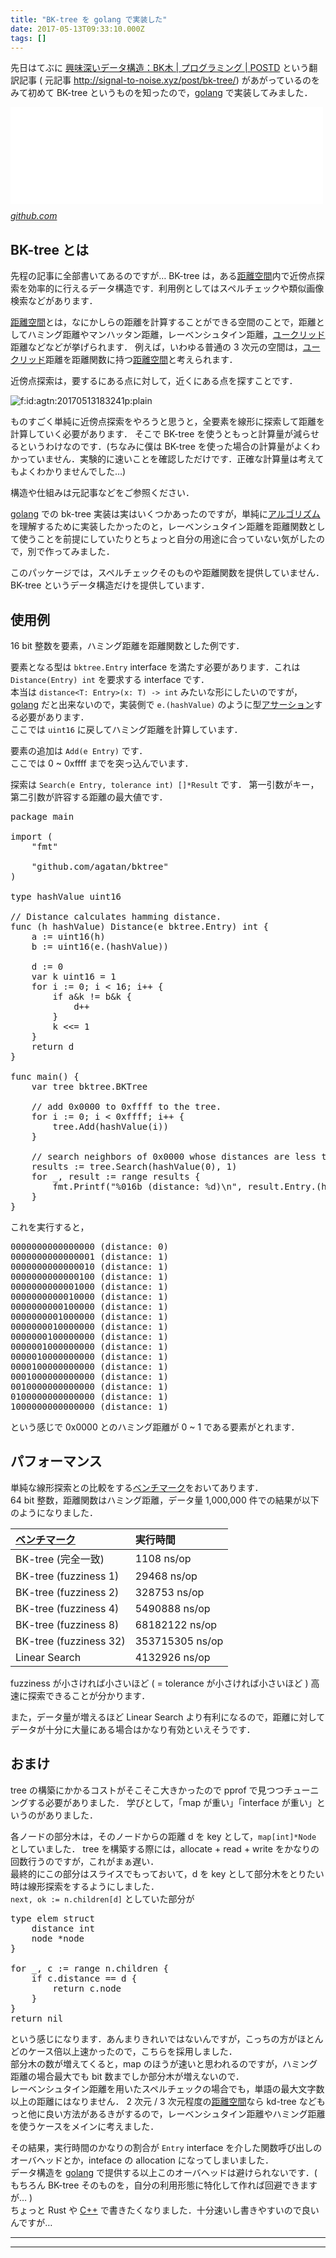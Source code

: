 ```yaml
---
title: "BK-tree を golang で実装した"
date: 2017-05-13T09:33:10.000Z
tags: []
---
```


<p>先日はてぶに  <a href="http://postd.cc/bk-tree/">&#x8208;&#x5473;&#x6DF1;&#x3044;&#x30C7;&#x30FC;&#x30BF;&#x69CB;&#x9020;&#xFF1A;BK&#x6728; | &#x30D7;&#x30ED;&#x30B0;&#x30E9;&#x30DF;&#x30F3;&#x30B0; | POSTD</a> という翻訳記事 ( 元記事 <a href="http://signal-to-noise.xyz/post/bk-tree/">http://signal-to-noise.xyz/post/bk-tree/</a>) があがっているのをみて初めて BK-tree というものを知ったので，<a class="keyword" href="http://d.hatena.ne.jp/keyword/golang">golang</a> で実装してみました．</p>

<p><iframe src="//hatenablog-parts.com/embed?url=https%3A%2F%2Fgithub.com%2Fagatan%2Fbktree" title="agatan/bktree" class="embed-card embed-webcard" scrolling="no" frameborder="0" style="display: block; width: 100%; height: 155px; max-width: 500px; margin: 10px 0px;"></iframe><cite class="hatena-citation"><a href="https://github.com/agatan/bktree">github.com</a></cite></p>

<h2>BK-tree とは</h2>

<p>先程の記事に全部書いてあるのですが&hellip;
BK-tree は，ある<a class="keyword" href="http://d.hatena.ne.jp/keyword/%B5%F7%CE%A5%B6%F5%B4%D6">距離空間</a>内で近傍点探索を効率的に行えるデータ構造です．利用例としてはスペルチェックや類似画像検索などがあります．</p>

<p><a class="keyword" href="http://d.hatena.ne.jp/keyword/%B5%F7%CE%A5%B6%F5%B4%D6">距離空間</a>とは，なにかしらの距離を計算することができる空間のことで，距離としてハミング距離やマンハッタン距離，レーベンシュタイン距離，<a class="keyword" href="http://d.hatena.ne.jp/keyword/%A5%E6%A1%BC%A5%AF%A5%EA%A5%C3%A5%C9">ユークリッド</a>距離などなどが挙げられます．
例えば，いわゆる普通の 3 次元の空間は，<a class="keyword" href="http://d.hatena.ne.jp/keyword/%A5%E6%A1%BC%A5%AF%A5%EA%A5%C3%A5%C9">ユークリッド</a>距離を距離関数に持つ<a class="keyword" href="http://d.hatena.ne.jp/keyword/%B5%F7%CE%A5%B6%F5%B4%D6">距離空間</a>と考えられます．</p>

<p>近傍点探索は，要するにある点に対して，近くにある点を探すことです．</p>

<p><span itemscope itemtype="http://schema.org/Photograph"><img src="https://cdn-ak.f.st-hatena.com/images/fotolife/a/agtn/20170513/20170513183241.png" alt="f:id:agtn:20170513183241p:plain" title="f:id:agtn:20170513183241p:plain" class="hatena-fotolife" itemprop="image"></span></p>

<p>ものすごく単純に近傍点探索をやろうと思うと，全要素を線形に探索して距離を計算していく必要があります．
そこで BK-tree を使うともっと計算量が減らせるというわけなのです．(ちなみに僕は BK-tree を使った場合の計算量がよくわかっていません．実験的に速いことを確認しただけです．正確な計算量は考えてもよくわかりませんでした&hellip;)</p>

<p>構造や仕組みは元記事などをご参照ください．</p>

<p><a class="keyword" href="http://d.hatena.ne.jp/keyword/golang">golang</a> での bk-tree 実装は実はいくつかあったのですが，単純に<a class="keyword" href="http://d.hatena.ne.jp/keyword/%A5%A2%A5%EB%A5%B4%A5%EA%A5%BA%A5%E0">アルゴリズム</a>を理解するために実装したかったのと，レーベンシュタイン距離を距離関数として使うことを前提にしていたりとちょっと自分の用途に合っていない気がしたので，別で作ってみました．</p>

<p>このパッケージでは，スペルチェックそのものや距離関数を提供していません．BK-tree というデータ構造だけを提供しています．</p>

<h2>使用例</h2>

<p>16 bit 整数を要素，ハミング距離を距離関数とした例です．</p>

<p>要素となる型は <code>bktree.Entry</code> interface を満たす必要があります．これは <code>Distance(Entry) int</code> を要求する interface です．<br/>
本当は <code>distance&lt;T: Entry&gt;(x: T) -&gt; int</code> みたいな形にしたいのですが，<a class="keyword" href="http://d.hatena.ne.jp/keyword/golang">golang</a> だと出来ないので，実装側で <code>e.(hashValue)</code> のように型<a class="keyword" href="http://d.hatena.ne.jp/keyword/%A5%A2%A5%B5%A1%BC%A5%B7%A5%E7%A5%F3">アサーション</a>する必要があります．<br/>
ここでは <code>uint16</code> に戻してハミング距離を計算しています．</p>

<p>要素の追加は <code>Add(e Entry)</code> です．<br/>
ここでは 0 ~ 0xffff までを突っ込んでいます．</p>

<p>探索は <code>Search(e Entry, tolerance int) []*Result</code> です．
第一引数がキー，第二引数が許容する距離の最大値です．</p>

<pre class="code lang-go" data-lang="go" data-unlink><span class="synStatement">package</span> main

<span class="synStatement">import</span> (
    <span class="synConstant">&quot;fmt&quot;</span>

    <span class="synConstant">&quot;github.com/agatan/bktree&quot;</span>
)

<span class="synStatement">type</span> hashValue <span class="synType">uint16</span>

<span class="synComment">// Distance calculates hamming distance.</span>
<span class="synStatement">func</span> (h hashValue) Distance(e bktree.Entry) <span class="synType">int</span> {
    a := <span class="synType">uint16</span>(h)
    b := <span class="synType">uint16</span>(e.(hashValue))

    d := <span class="synConstant">0</span>
    <span class="synStatement">var</span> k <span class="synType">uint16</span> = <span class="synConstant">1</span>
    <span class="synStatement">for</span> i := <span class="synConstant">0</span>; i &lt; <span class="synConstant">16</span>; i++ {
        <span class="synStatement">if</span> a&amp;k != b&amp;k {
            d++
        }
        k &lt;&lt;= <span class="synConstant">1</span>
    }
    <span class="synStatement">return</span> d
}

<span class="synStatement">func</span> main() {
    <span class="synStatement">var</span> tree bktree.BKTree

    <span class="synComment">// add 0x0000 to 0xffff to the tree.</span>
    <span class="synStatement">for</span> i := <span class="synConstant">0</span>; i &lt; <span class="synConstant">0xffff</span>; i++ {
        tree.Add(hashValue(i))
    }

    <span class="synComment">// search neighbors of 0x0000 whose distances are less than or equal to 1.</span>
    results := tree.Search(hashValue(<span class="synConstant">0</span>), <span class="synConstant">1</span>)
    <span class="synStatement">for</span> _, result := <span class="synStatement">range</span> results {
        fmt.Printf(<span class="synConstant">&quot;%016b (distance: %d)</span><span class="synSpecial">\n</span><span class="synConstant">&quot;</span>, result.Entry.(hashValue), result.Distance)
    }
}
</pre>

<p>これを実行すると，</p>

<pre class="code" data-lang="" data-unlink>0000000000000000 (distance: 0)
0000000000000001 (distance: 1)
0000000000000010 (distance: 1)
0000000000000100 (distance: 1)
0000000000001000 (distance: 1)
0000000000010000 (distance: 1)
0000000000100000 (distance: 1)
0000000001000000 (distance: 1)
0000000010000000 (distance: 1)
0000000100000000 (distance: 1)
0000001000000000 (distance: 1)
0000010000000000 (distance: 1)
0000100000000000 (distance: 1)
0001000000000000 (distance: 1)
0010000000000000 (distance: 1)
0100000000000000 (distance: 1)
1000000000000000 (distance: 1)</pre>

<p>という感じで 0x0000 とのハミング距離が 0 ~ 1 である要素がとれます．</p>

<h2>パフォーマンス</h2>

<p>単純な線形探索との比較をする<a class="keyword" href="http://d.hatena.ne.jp/keyword/%A5%D9%A5%F3%A5%C1%A5%DE%A1%BC%A5%AF">ベンチマーク</a>をおいてあります．<br/>
64 bit 整数，距離関数はハミング距離，データ量 1,000,000 件での結果が以下のようになりました．</p>

<table>
<thead>
<tr>
<th style="text-align:left;"> <a class="keyword" href="http://d.hatena.ne.jp/keyword/%A5%D9%A5%F3%A5%C1%A5%DE%A1%BC%A5%AF">ベンチマーク</a> </th>
<th style="text-align:left;"> 実行時間 </th>
</tr>
</thead>
<tbody>
<tr>
<td style="text-align:left;"> BK-tree (完全一致) </td>
<td style="text-align:left;">                          1108 ns/op </td>
</tr>
<tr>
<td style="text-align:left;"> BK-tree (fuzziness 1) </td>
<td style="text-align:left;">          29468 ns/op </td>
</tr>
<tr>
<td style="text-align:left;"> BK-tree (fuzziness 2) </td>
<td style="text-align:left;">           328753 ns/op </td>
</tr>
<tr>
<td style="text-align:left;"> BK-tree (fuzziness 4) </td>
<td style="text-align:left;"> 5490888 ns/op </td>
</tr>
<tr>
<td style="text-align:left;"> BK-tree (fuzziness 8) </td>
<td style="text-align:left;">     68182122 ns/op </td>
</tr>
<tr>
<td style="text-align:left;"> BK-tree (fuzziness 32) </td>
<td style="text-align:left;">         353715305 ns/op </td>
</tr>
<tr>
<td style="text-align:left;"> Linear Search </td>
<td style="text-align:left;">          4132926 ns/op </td>
</tr>
</tbody>
</table>

<p>fuzziness が小さければ小さいほど ( = tolerance が小さければ小さいほど ) 高速に探索できることが分かります．</p>

<p>また，データ量が増えるほど Linear Search より有利になるので，距離に対してデータが十分に大量にある場合はかなり有効といえそうです．</p>

<h2>おまけ</h2>

<p>tree の構築にかかるコストがそこそこ大きかったので pprof で見つつチューニングする必要がありました．
学びとして，「map が重い」「interface が重い」というのがありました．</p>

<p>各ノードの部分木は，そのノードからの距離 d を key として，<code>map[int]*Node</code> としていました．
tree を構築する際には，allocate + read + write をかなりの回数行うのですが，これがまぁ遅い．<br/>
最終的にこの部分はスライスでもっておいて，d を key として部分木をとりたい時は線形探索をするようにしました．<br/>
<code>next, ok := n.children[d]</code> としていた部分が</p>

<pre class="code lang-go" data-lang="go" data-unlink><span class="synStatement">type</span> elem <span class="synStatement">struct</span>
    distance <span class="synType">int</span>
    node *node
}

<span class="synStatement">for</span> _, c := <span class="synStatement">range</span> n.children {
    <span class="synStatement">if</span> c.distance == d {
        <span class="synStatement">return</span> c.node
    }
}
<span class="synStatement">return</span> <span class="synStatement">nil</span>
</pre>

<p>という感じになります．あんまりきれいではないんですが，こっちの方がほとんどのケース倍以上速かったので，こちらを採用しました．<br/>
部分木の数が増えてくると，map のほうが速いと思われるのですが，ハミング距離の場合最大でも bit 数までしか部分木が増えないので．<br/>
レーベンシュタイン距離を用いたスペルチェックの場合でも，単語の最大文字数以上の距離にはなりません．
2 次元 / 3 次元程度の<a class="keyword" href="http://d.hatena.ne.jp/keyword/%B5%F7%CE%A5%B6%F5%B4%D6">距離空間</a>なら kd-tree などもっと他に良い方法があるきがするので，レーベンシュタイン距離やハミング距離を使うケースをメインに考えました．</p>

<p>その結果，実行時間のかなりの割合が <code>Entry</code> interface を介した関数呼び出しのオーバヘッドとか，inteface の allocation になってしまいました．<br/>
データ構造を <a class="keyword" href="http://d.hatena.ne.jp/keyword/golang">golang</a> で提供する以上このオーバヘッドは避けられないです．( もちろん BK-tree そのものを，自分の利用形態に特化して作れば回避できますが&hellip; )<br/>
ちょっと Rust や <a class="keyword" href="http://d.hatena.ne.jp/keyword/C%2B%2B">C++</a> で書きたくなりました．十分速いし書きやすいので良いんですが&hellip;</p>

---

---

